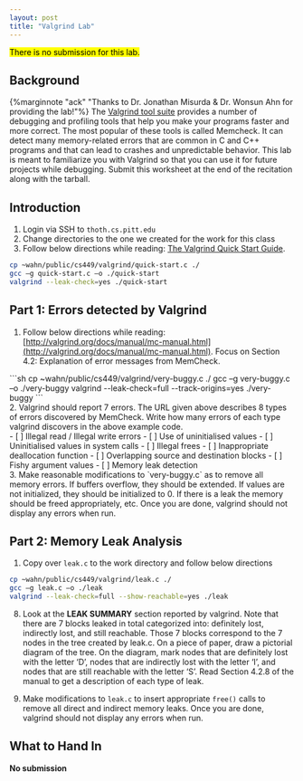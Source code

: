 ```yaml
---
layout: post
title: "Valgrind Lab"
---
```


<div class="text-center lead">
<mark>There is no submission for this lab.</mark>
</div>

## Background

{%marginnote "ack" "Thanks to Dr. Jonathan Misurda & Dr. Wonsun Ahn for providing the lab!"%}
The [Valgrind tool suite](https://valgrind.org/) provides a number of debugging and profiling tools that help you make your programs faster and more correct. The most popular of these tools is called Memcheck. It can detect many memory-related errors that are common in C and C++ programs and that can lead to crashes and unpredictable behavior. This lab is meant to familiarize you with Valgrind so that you can use it for future projects while debugging. Submit this worksheet at the end of the recitation along with the tarball.

## Introduction

1. Login via SSH to `thoth.cs.pitt.edu`
2. Change directories to the one we created for the work for this class
3. Follow below directions while reading: [The Valgrind Quick Start Guide](http://valgrind.org/docs/manual/quick-start.html).

<div class="border div-55" markdown="1">

```sh
cp ~wahn/public/cs449/valgrind/quick-start.c ./
gcc –g quick-start.c –o ./quick-start
valgrind --leak-check=yes ./quick-start
```

</div>

## Part 1: Errors detected by Valgrind

1. Follow below directions while reading: [http://valgrind.org/docs/manual/mc-manual.html](http://valgrind.org/docs/manual/mc-manual.html). Focus on Section 4.2: Explanation of error messages from MemCheck.
<div class="border div-55" markdown="1">
```sh
cp ~wahn/public/cs449/valgrind/very-buggy.c ./
gcc –g very-buggy.c –o ./very-buggy
valgrind --leak-check=full --track-origins=yes ./very-buggy
```
</div>
2. Valgrind should report 7 errors. The URL given above describes 8 types of errors discovered by MemCheck. Write how many errors of each type valgrind discovers in the above example code.
<div class="border div-55" markdown="1">
- [ ] Illegal read / Illegal write errors
- [ ] Use of uninitialised values
- [ ] Uninitialised values in system calls
- [ ] Illegal frees
- [ ] Inappropriate deallocation function
- [ ] Overlapping source and destination blocks
- [ ] Fishy argument values
- [ ] Memory leak detection
</div>
3. Make reasonable modifications to `very-buggy.c` as to remove all memory errors. If buffers overflow, they should be extended. If values are not initialized, they should be initialized to 0. If there is a leak the memory should be freed appropriately, etc. Once you are done, valgrind should not display any errors when run.

## Part 2: Memory Leak Analysis

1. Copy over `leak.c` to the work directory and follow below directions

<div class="border div-55" markdown="1">

```sh
cp ~wahn/public/cs449/valgrind/leak.c ./
gcc –g leak.c –o ./leak
valgrind --leak-check=full --show-reachable=yes ./leak
```

</div>

8. Look at the **LEAK SUMMARY** section reported by valgrind. Note that there are 7 blocks leaked in total categorized into: definitely lost, indirectly lost, and still reachable. Those 7 blocks correspond to the 7 nodes in the tree created by leak.c. On a piece of paper, draw a pictorial diagram of the tree. On the diagram, mark nodes that are definitely lost with the letter ‘D’, nodes that are indirectly lost with the letter ‘I’, and nodes that are still reachable with the letter ‘S’. Read Section 4.2.8 of the manual to get a description of each type of leak.

9. Make modifications to `leak.c` to insert appropriate `free()` calls to remove all direct and indirect memory leaks. Once you are done, valgrind should not display any errors when run.

## What to Hand In

**No submission**

<script>
const checkboxes = document.getElementsByClassName('task-list-item-checkbox');

Array.prototype.forEach.call(checkboxes, function (e) {
  e.removeAttribute('disabled');
});
</script>
